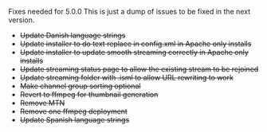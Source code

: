 Fixes needed for 5.0.0
This is just a dump of issues to be fixed in the next version.

  * ~~Update Danish language strings~~
  * ~~Update installer to do text replace in config.xml in Apache only installs~~
  * ~~Update installer to update smooth streaming correctly in Apache only installs~~
  * ~~Update streaming status page to allow the existing stream to be rejoined~~
  * ~~Update streaming folder with .isml to allow URL rewriting to work~~
  * ~~Make channel group sorting optional~~
  * ~~Revert to ffmpeg for thumbnail generation~~
  * ~~Remove MTN~~
  * ~~Remove one ffmpeg deployment~~
  * ~~Update Spanish language strings~~